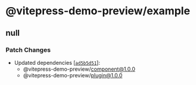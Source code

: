 # @vitepress-demo-preview/example

## null

### Patch Changes

- Updated dependencies [[`ad5b5d51`](https://github.com/flingyp/vitepress-demo-preview/commit/ad5b5d511499aa69096bb869911e791c446068e0)]:
  - @vitepress-demo-preview/component@1.0.0
  - @vitepress-demo-preview/plugin@1.0.0
